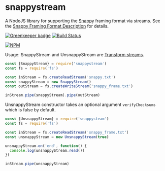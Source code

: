 snappystream
===========

A NodeJS library for supporting the
[Snappy](https://code.google.com/p/snappy/) framing format via streams. See
the [Snappy Framing Format
Description](https://github.com/google/snappy/blob/master/framing_format.txt) for
details.

[![Greenkeeper badge](https://badges.greenkeeper.io/dudleycarr/snappystream.svg)](https://greenkeeper.io/)
[![Build Status](https://travis-ci.org/dudleycarr/snappystream.svg?branch=master)](https://travis-ci.org/dudleycarr/snappystream)


[![NPM](https://nodei.co/npm/snappystream.svg?downloads=true)](https://nodei.co/npm/snappystream/)

Usage:
SnappyStream and UnsnappyStream are
[Transform streams](http://nodejs.org/api/stream.html#stream_class_stream_transform).

```javascript
const {SnappyStream} = require('snappystream')
const fs = require('fs')

const inStream = fs.createReadStream('snappy.txt')
const snappyStream = new SnappyStream()
const outStream = fs.createWriteStream('snappy_frame.txt')

inStream.pipe(snappyStream).pipe(outStream)
```

UnsnappyStream constructor takes an optional argument ```verifyChecksums```
which is false by default.

```javascript
const {UnsnappyStream} = require('snappysteam')
const fs = require('fs')

const inStream = fs.createReadStream('snappy_frame.txt')
const unsnappyStream = new UnsnappyStream(true)

unsnappyStream.on('end', function() {
  console.log(unsnappyStream.read())
})

inStream.pipe(unsnappyStream)
```
